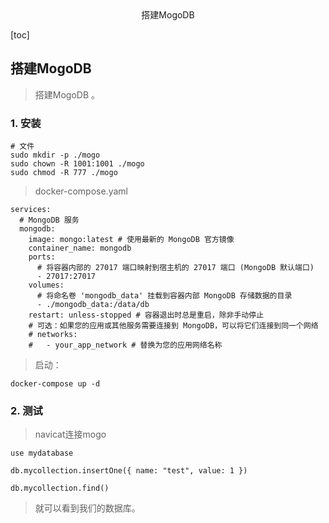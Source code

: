 <center>搭建MogoDB</center>



[toc]







## 搭建MogoDB

> 搭建MogoDB 。









### 1. 安装

```shell
# 文件
sudo mkdir -p ./mogo
sudo chown -R 1001:1001 ./mogo
sudo chmod -R 777 ./mogo
```

> docker-compose.yaml

```shell
services:
  # MongoDB 服务
  mongodb:
    image: mongo:latest # 使用最新的 MongoDB 官方镜像
    container_name: mongodb
    ports:
      # 将容器内部的 27017 端口映射到宿主机的 27017 端口 (MongoDB 默认端口)
      - 27017:27017
    volumes:
      # 将命名卷 'mongodb_data' 挂载到容器内部 MongoDB 存储数据的目录
      - ./mongodb_data:/data/db
    restart: unless-stopped # 容器退出时总是重启，除非手动停止
    # 可选：如果您的应用或其他服务需要连接到 MongoDB，可以将它们连接到同一个网络
    # networks:
    #   - your_app_network # 替换为您的应用网络名称

```

> 启动： 

```shell
docker-compose up -d
```









### 2. 测试

> navicat连接mogo

```shell
use mydatabase

db.mycollection.insertOne({ name: "test", value: 1 })

db.mycollection.find()
```

> 就可以看到我们的数据库。